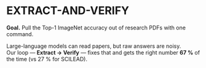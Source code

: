 # EXTRACT-AND-VERIFY

**Goal.** Pull the Top-1 ImageNet accuracy out of research PDFs with one command.

Large-language models can read papers, but raw answers are noisy.  
Our loop — **Extract → Verify** — fixes that and gets the right number **67 %** of the time (vs 27 % for SCILEAD).
